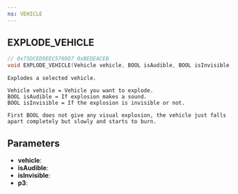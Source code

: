 ```yaml
---
ns: VEHICLE
---
```

## EXPLODE_VEHICLE

```c
// 0x75DCED9EEC5769D7 0xBEDEACEB
void EXPLODE_VEHICLE(Vehicle vehicle, BOOL isAudible, BOOL isInvisible, Any p3);
```

```
Explodes a selected vehicle.

Vehicle vehicle = Vehicle you want to explode.
BOOL isAudible = If explosion makes a sound.
BOOL isInvisible = If the explosion is invisible or not.

First BOOL does not give any visual explosion, the vehicle just falls apart completely but slowly and starts to burn.
```

## Parameters
* **vehicle**:
* **isAudible**:
* **isInvisible**:
* **p3**:
